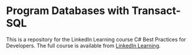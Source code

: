 # Program Databases with Transact-SQL

This is a repository for the LinkedIn Learning course C# Best Practices for Developers. The full course is available from [LinkedIn Learning](https://www.linkedin.com/learning/program-databases-with-transact-sql).